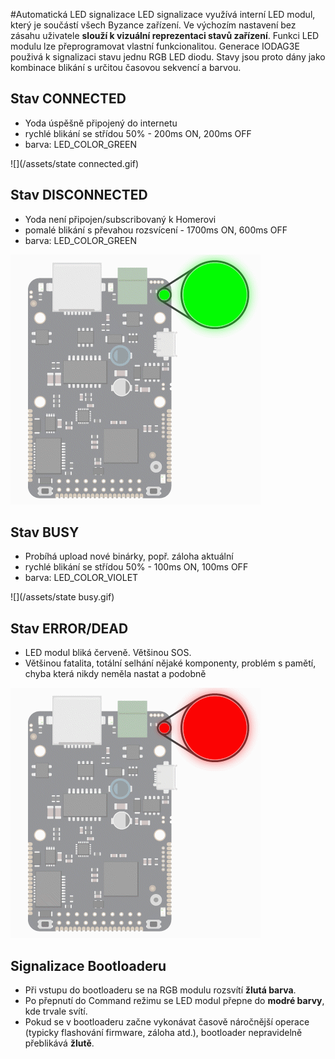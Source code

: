 #Automatická LED signalizace
LED signalizace využívá interní LED modul, který je součástí všech Byzance zařízení. Ve výchozím nastavení bez zásahu uživatele **slouží k vizuální reprezentaci stavů zařízení**. Funkci LED modulu lze přeprogramovat vlastní funkcionalitou. Generace IODAG3E použivá k signalizaci stavu jednu RGB LED diodu. Stavy jsou proto dány jako kombinace blikání s určitou časovou sekvencí a barvou.

## Stav CONNECTED

* Yoda úspěšně připojený do internetu
* rychlé blikání se střídou 50% - 200ms ON, 200ms OFF
* barva: LED_COLOR_GREEN

![](/assets/state connected.gif)

## Stav DISCONNECTED

* Yoda není připojen/subscribovaný k Homerovi
* pomalé blikání s převahou rozsvícení - 1700ms ON, 600ms OFF
* barva: LED_COLOR_GREEN

![](/assets/ezgif.com-optimize.gif)

## Stav BUSY
* Probíhá upload nové binárky, popř. záloha aktuální
* rychlé blikání se střídou 50% - 100ms ON, 100ms OFF
* barva: LED_COLOR_VIOLET

![](/assets/state busy.gif)

## Stav ERROR/DEAD
- LED modul bliká červeně. Většinou SOS.
- Většinou fatalita, totální selhání nějaké komponenty, problém s pamětí, chyba která nikdy neměla nastat a podobně

![](/assets/ezgif.com-optimize-2.gif)

## Signalizace Bootloaderu

* Při vstupu do bootloaderu se na RGB modulu rozsvítí **žlutá barva**.
* Po přepnutí do Command režimu se LED modul přepne do **modré barvy**, kde trvale svítí.
* Pokud se v bootloaderu začne vykonávat časově náročnější operace (typicky flashování firmware, záloha atd.), bootloader nepravidelně přeblikává **žlutě**.

